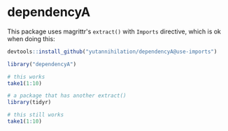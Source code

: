# dependencyA

This package uses magrittr's `extract()` with `Imports` directive, which is ok when doing this:

```r
devtools::install_github("yutannihilation/dependencyA@use-imports")

library("dependencyA")

# this works
take1(1:10)

# a package that has another extract()
library(tidyr)

# this still works
take1(1:10)
```
